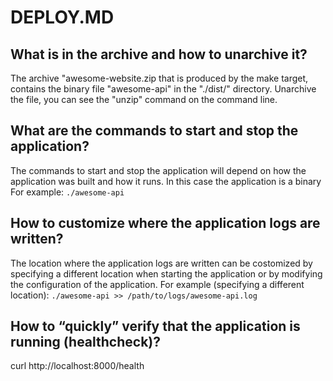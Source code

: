 # DEPLOY.MD
## What is in the archive and how to unarchive it?
The archive "awesome-website.zip that is produced by the make target,
contains the binary file "awesome-api" in the "./dist/" directory.
Unarchive the file, you can see the "unzip" command on the command line.
## What are the commands to start and stop the application?
The commands to start and stop the application will depend
on how the application was built and how it runs.
In this case the application is a binary
For example:
```./awesome-api```
## How to customize where the application logs are written?
The location where the application logs are written can be costomized
by specifying a different location when starting the application or
by modifying the configuration of the application.
For example (specifying a different location):
```./awesome-api >> /path/to/logs/awesome-api.log```
## How to “quickly” verify that the application is running (healthcheck)?
curl http://localhost:8000/health
